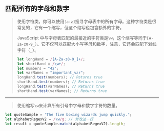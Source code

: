 ## 匹配所有的字母和数字

> 使用字符类，你可以使用`[a-z]`搜寻字母表中的所有字母。这种字符类是很常见的，它有一个缩写，但这个缩写也包含额外的字符。
>
> JavaScript 中与字母表匹配的最接近的字符类是`\w`，这个缩写等同于`[A-Za-z0-9_]`。它不仅可以匹配大小写字母和数字，注意，它还会匹配下划线字符（`_`）。
>
> ```js
> let longHand = /[A-Za-z0-9_]+/;
> let shortHand = /\w+/;
> let numbers = "42";
> let varNames = "important_var";
> longHand.test(numbers); // Returns true
> shortHand.test(numbers); // Returns true
> longHand.test(varNames); // Returns true
> shortHand.test(varNames); // Returns true
> ```

---

> 使用缩写`\w`来计算所有引号中字母和数字字符的数量。

```js
let quoteSample = "The five boxing wizards jump quickly.";
let alphabetRegexV2 = /\w/g; // 修改这一行
let result = quoteSample.match(alphabetRegexV2).length;
```

